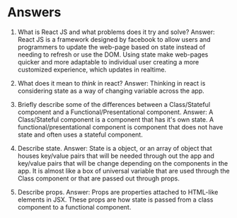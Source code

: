 # Answers

1.  What is React JS and what problems does it try and solve?
  Answer: React JS is a framework designed by facebook to allow users and programmers to update the web-page based on state instead of needing to refresh or use the DOM. Using state make web-pages quicker and more adaptable to individual user creating a more customized experience, which updates in realtime.

2.  What does it mean to _think_ in react?
  Answer: Thinking in react is considering state as a way of changing variable across the app.

3.  Briefly describe some of the differences between a Class/Stateful component and a Functional/Presentational component.
  Answer: A Class/Stateful component is a component that has it's own state. A functional/presentational component is component that does not have state and often uses a stateful component.

4.  Describe state.
  Answer: State is a object, or an array of object that houses key/value pairs that will be needed through out the app and key/value pairs that will be change depending on the components in the app. It is almost like a box of universal variable that are used through the Class component or that are passed out through props.

5.  Describe props.
    Answer: Props are properties attached to HTML-like elements in JSX. These props are how state is passed from a class component to a functional component. 
